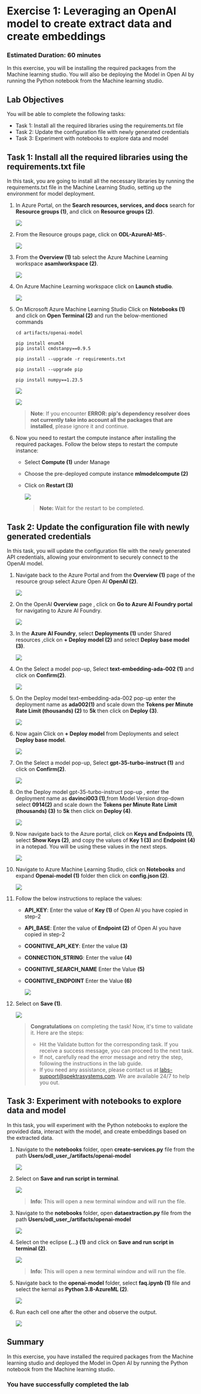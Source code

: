 # Exercise 1: Leveraging an OpenAI model to create extract data and create embeddings

### Estimated Duration: 60 minutes

In this exercise, you will be installing the required packages from the Machine learning studio. You will also be deploying the Model in Open AI by running the Python notebook from the Machine learning studio.

## Lab Objectives

You will be able to complete the following tasks:

- Task 1: Install all the required libraries using the requirements.txt file
- Task 2: Update the configuration file with newly generated credentials
- Task 3: Experiment with notebooks to explore data and model

## Task 1: Install all the required libraries using the requirements.txt file

In this task, you are going to install all the necessary libraries by running the requirements.txt file in the Machine Learning Studio, setting up the environment for model deployment.

1. In Azure Portal, on the **Search resources, services, and docs** search for **Resource groups (1)**, and click on **Resource groups (2)**.

   ![](Images/rg.png)

1. From the Resource groups page, click on **ODL-AzureAI-MS-<inject key="DeploymentID" enableCopy="false"/>**.

   ![](Images/e1t1s2.png)

1. From the **Overview (1)** tab select the Azure Machine Learning workspace **asamlworkspace<inject key="DeploymentID" enableCopy="false"/> (2)**.

   ![](Images/e1t1s3.png)
   
1. On Azure Machine Learning workspace click on **Launch studio**.

   ![](Images/e1t1s4.png)

1. On Microsoft Azure Machine Learning Studio Click on **Notebooks (1)** and click on **Open Terminal (2)** and run the below-mentioned commands

    ```
    cd artifacts/openai-model
    ```

    ```
    pip install enum34
    pip install cmdstanpy==0.9.5
    ```
   
    ```
    pip install --upgrade -r requirements.txt
    ```
    
    ```
    pip install --upgrade pip
    ```
    
    ```
    pip install numpy==1.23.5
    ```
    
    ![](Images/update1.jpg)
    
    ![](Images/piprequiremnt.png)

    > **Note**: If you encounter **ERROR: pip's dependency resolver does not currently take into account all the packages that are installed**, please ignore it and continue.

1. Now you need to restart the compute instance after installing the required packages. Follow the below steps to restart the compute instance:

   -  Select **Compute (1)** under Manage
   -  Choose the pre-deployed compute instance **mlmodelcompute<inject key="DeploymentID" enableCopy="false"/> (2)**
   -  Click on **Restart (3)**

      ![](Images/restrat.png)

      >**Note:** Wait for the restart to be completed.
   
## Task 2: Update the configuration file with newly generated credentials

In this task, you will update the configuration file with the newly generated API credentials, allowing your environment to securely connect to the OpenAI model.

1. Navigate back to the Azure Portal and from the **Overview (1)** page of the resource group select Azure Open AI **OpenAI<inject key="DeploymentID" enableCopy="false"/> (2)**.

    ![](Images/updatedopenai1.png)
    
1. On the OpenAI **Overview** page , click on **Go to Azure AI Foundry portal** for navigating to Azure AI Foundry.

   ![](Images/n13.png)

1. In the **Azure AI Foundry**, select **Deployments (1)** under Shared resources ,click on **+ Deploy model (2)** and select **Deploy base model (3)**.

   ![](Images/n12.png)

1. On the Select a model pop-up, Select **text-embedding-ada-002 (1)** and click on **Confirm(2)**.

   ![](Images/model01.png)
   
1.  On the Deploy model text-embedding-ada-002 pop-up enter the deployment name as **ada002(1)** and scale down the **Tokens per Minute Rate Limit (thousands) (2)** to **5k** then click on **Deploy (3)**.

    ![](Images/model02.png)

1. Now again Click on **+ Deploy model** from Deployments and select **Deploy base model**.

   ![](Images/newdeployment01.png)

1. On the Select a model pop-up, Select **gpt-35-turbo-instruct (1)** and click on **Confirm(2)**.

    ![](Images/model05.png)
   
3. On the Deploy model gpt-35-turbo-instruct pop-up , enter the deployment name as **davinci003 (1)**,from Model Version drop-down select **0914(2)** and scale down the **Tokens per Minute Rate Limit (thousands) (3)** to **5k** then click on **Deploy (4)**.

   ![](Images/model06.png)

1. Now navigate back to the Azure portal, click on **Keys and Endpoints (1)**, select **Show Keys (2)**, and copy the values of **Key 1 (3)** and **Endpoint (4)** in a notepad. You will be using these values in the next steps.

   ![](Images/updatedopenaiv2.png)
    
1. Navigate to Azure Machine Learning Studio, click on **Notebooks** and expand **Openai-model (1)** folder then click on **config.json (2)**.

   ![](Images/new-Task1-Ex2-Step4.png)
  
1. Follow the below instructions to replace the values:

   - **API_KEY**: Enter the value of **Key (1)** of Open AI you have copied in step-2
   - **API_BASE**: Enter the value of **Endpoint (2)** of Open AI you have copied in step-2
   - **COGNITIVE_API_KEY**: Enter the value **<inject key="SearchService Key" enableCopy="true"/> (3)**
   - **CONNECTION_STRING**: Enter the value **<inject key="StorageAccountConnectionString" enableCopy="true"/> (4)**
   - **COGNITIVE_SEARCH_NAME** Enter the Value **<inject key="SearchService Name" enableCopy="true"/> (5)**
   - **COGNITIVE_ENDPOINT** Enter the Value **<inject key="SearchService Endpoint" enableCopy="true"/> (6)**

      ![](Images/Task1-Ex2-Step4.png)
   
1. Select on **Save (1)**.

   ![](Images/new-compute.png)

   > **Congratulations** on completing the task! Now, it's time to validate it. Here are the steps:
   > - Hit the Validate button for the corresponding task. If you receive a success message, you can proceed to the next task.
   > - If not, carefully read the error message and retry the step, following the instructions in the lab guide.
   > - If you need any assistance, please contact us at labs-support@spektrasystems.com. We are available 24/7 to help you out.

   <validation step="df1efdf3-407b-4779-a847-4f60d4d42aaa" />

## Task 3: Experiment with notebooks to explore data and model

In this task, you will experiment with the Python notebooks to explore the provided data, interact with the model, and create embeddings based on the extracted data.

1. Navigate to the **notebooks** folder, open **create-services.py** file from the path **Users/odl_user_<inject key="DeploymentID" enableCopy="false"/>/artifacts/openai-model**

   ![](Images/Task1-Ex3-Step1.png)

1. Select on **Save and run script in terminal**.

   ![](Images/Task1-Ex3-Step2.png)
    
   > **Info:** This will open a  new terminal window and will run the file. 
     
1. Navigate to the **notebooks** folder, open **dataextraction.py** file from the path **Users/odl_user_<inject key="DeploymentID" enableCopy="false"/>/artifacts/openai-model**

    ![](Images/dataextraction1.png)

1. Select on the eclipse **(...)** **(1)** and click on **Save and run script in terminal (2)**.

   ![](Images/saveandrun.png)
    
   > **Info:** This will open a  new terminal window and will run the file. 
  
1. Navigate back to the **openai-model** folder, select **faq.ipynb (1)** file and select the kernal as **Python 3.8-AzureML (2)**.

   ![](Images/faq2.png)
   
1. Run each cell one after the other and observe the output.

   ![](Images/qateams1.png)
   
## Summary

In this exercise, you have installed the required packages from the Machine learning studio and deployed the Model in Open AI by running the Python notebook from the Machine learning studio.

### You have successfully completed the lab
